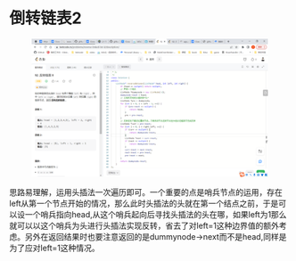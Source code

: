 # 倒转链表2

<figure><img src="../.gitbook/assets/image (1).png" alt=""><figcaption></figcaption></figure>

思路易理解，运用头插法一次遍历即可。一个重要的点是哨兵节点的运用，存在left从第一个节点开始的情况，那么此时头插法的头就在第一个结点之前，于是可以设一个哨兵指向head,从这个哨兵起向后寻找头插法的头在哪，如果left为1那么就可以以这个哨兵为头进行头插法实现反转，省去了对left=1这种边界值的额外考虑。另外在返回结果时也要注意返回的是dummynode->next而不是head,同样是为了应对left=1这种情况。
